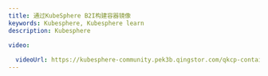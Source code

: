 ```yaml
---
title: 通过KubeSphere B2I构建容器镜像
keywords: Kubesphere, Kubesphere learn
description: Kubesphere

video: 
  
  videoUrl: https://kubesphere-community.pek3b.qingstor.com/qkcp-container%20foundation/lesson-7/KubeSphere_B2I_build_image.mp4
---
```

